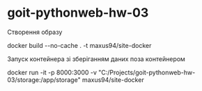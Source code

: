 # goit-pythonweb-hw-03

Створення образу

docker build --no-cache . -t maxus94/site-docker

Запуск контейнера зі зберіганням даних поза контейнером

docker run -it -p 8000:3000 -v "C:/Projects/goit-pythonweb-hw-03/storage:/app/storage" maxus94/site-docker
